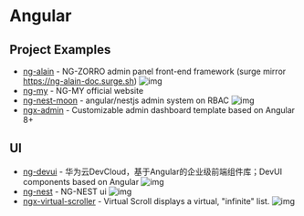 # Angular

## Project Examples

- [ng-alain](https://github.com/ng-alain/ng-alain) - NG-ZORRO admin panel front-end framework (surge mirror <a href="https://ng-alain-doc.surge.sh" rel="nofollow">https://ng-alain-doc.surge.sh</a>) ![img](https://img.shields.io/github/stars/ng-alain/ng-alain)
- [ng-my](https://github.com/chybie/ng-my) - NG-MY official website
- [ng-nest-moon](https://github.com/NG-NEST/ng-nest-moon) - angular/nestjs admin system on RBAC ![img](https://img.shields.io/github/stars/NG-NEST/ng-nest-moon)
- [ngx-admin](https://github.com/akveo/ngx-admin?utm_source=gold_browser_extension) - Customizable admin dashboard template based on Angular 8+


## UI 

- [ng-devui](https://github.com/DevCloudFE/ng-devui) - 华为云DevCloud，基于Angular的企业级前端组件库；DevUI components based on Angular ![img](https://img.shields.io/github/stars/DevCloudFE/ng-devui)
- [ng-nest](https://github.com/NG-NEST/ng-nest) - NG-NEST ui ![img](https://img.shields.io/github/stars/NG-NEST/ng-nest)
- [ngx-virtual-scroller](https://github.com/rintoj/ngx-virtual-scroller) - Virtual Scroll displays a virtual, "infinite" list. ![img](https://img.shields.io/github/stars/rintoj/ngx-virtual-scroller)
